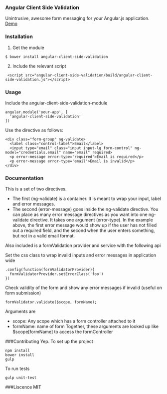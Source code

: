### Angular Client Side Validation

Unintrusive, awesome form messaging for your Angular.js application.
[Demo](http://plnkr.co/edit/qeRAiDuyKpaM7l6RjxmV?p=preview) 

### Installation
1. Get the module
```
$ bower install angular-client-side-validation
```
2. Include the relevant script


```
 <script src="angular-client-side-validation/build/angular-client-side-validation.js"></script>
```

### Usage
Include the angular-client-side-validation-module

```
angular.module('your-app', [    
  'angular-client-side-validation'
])
```

Use the directive as follows:

```
<div class="form-group" ng-validate>
  <label class="control-label">Email</label>
  <input type="email" class="input input-lg form-control" ng-model="credentials.email" name="email" required>
  <p error-message error-type='required'>Email is required</p>
  <p error-message error-type='email'>Email is invalid</p>
</div>
```

### Documentation 

This is a set of two directives.  

* The first (ng-validate) is a container.  It is meant to wrap your input, label and error messages.            
* The second (error-message) goes inside the ng-validate directive.  You can place as many error message directives as you want into one ng-validate directive.  It takes one argument (error-type).  In the example above, the first error message would show up if the user has not filled out a required field, and the second when the user enters something, but not in a valid email format.   

Also included is a formValidation provider and service with the following api

Set the css class to wrap invalid inputs and error messages in application wide
```
.config(function(formValidatorProvider){
  formValidatorProvider.setErrorClass('foo')
})
```

Check validity of the form and show any error messages if invalid (useful on form submission)
```
formValidator.validate($scope, formName);
```
Arguments are
* scope: Any scope which has a form controller attached to it
* formName: name of form
Together, these arguments are looked up like $scope[formName] to access the formController

###Contributing
Yep.
To set up the project
```
npm install
bower install
gulp
```

To run tests
```
gulp unit-test
```

###Liscence
MIT